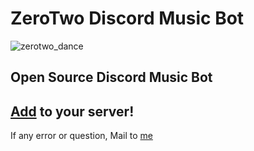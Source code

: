 # ZeroTwo Discord Music Bot

![zerotwo_dance](https://i.pinimg.com/736x/a5/04/05/a504058784154e306894c82ac23a2b01.jpg)

## Open Source Discord Music Bot

## [Add](https://discord.com/api/oauth2/authorize?client_id=960047470589657108&permissions=2150631424&redirect_uri=https%3A%2F%2Fdiscord.com%2Fapi%2Foauth2%2Fauthorize%3Fclient_id%3D960047470589657108%26permissions%3D2150631424%26scope%3Dapplications.commands%2520bot&response_type=code&scope=applications.commands%20bot%20voice%20messages.read) to your server!

If any error or question, Mail to [me](mailto:aksidion@kreimben.com)
